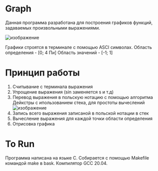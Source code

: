 # Graph
Данная программа разработана для построения графиков функций, задаваемых произвольными выражениями.

![изображение](https://user-images.githubusercontent.com/62353818/170713796-e9d6fb32-9962-48a3-adda-bf9f4c8c0dc5.png)

Графики строятся в терминале с помощью ASCI символах.
Область определения - [0; 4 Пи]
Область значений - [-1; 1]
# Принцип работы
1. Считывание с терминала выражения
2. Упрощение выражения (sin заменяется s и т.д)
3. Перевод выражения в польскую нотацию с помощью алгоритма Дейкстры с ипользованием стека, для простоты вычеслений
![изображение](https://user-images.githubusercontent.com/62353818/170714776-07e17f6f-9233-4428-98fc-de3bf7715cc5.png)
5. Запись всего выражения записаной в польской нотации в стек
6. Вычесление выражения для каждой точки области определения
7. Отрисовка графика
# To Run
Программа написана на языке С. Собирается с помощью Makefile командой make в bask. Компилятор GCC 20.04.

